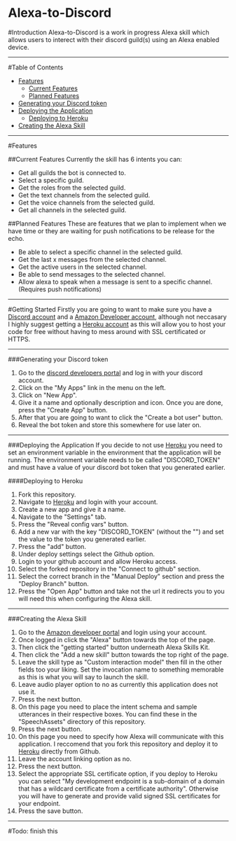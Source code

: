 # Alexa-to-Discord

#Introduction
Alexa-to-Discord is a work in progress Alexa skill which allows users to interect with their discord guild(s) using an Alexa enabled device.

- - - -

#Table of Contents
 - [Features](#Features)
    - [Current Features](#Current-Features)
    - [Planned Features](#Planned-Features)
 - [Generating your Discord token](#Generating-your-Discord-token)
 - [Deploying the Application](#Deploying-the-Application)
    - [Deploying to Heroku](#Deploying-to-Heroku)
 - [Creating the Alexa Skill](#Creating-the-Alexa-Skill)
 
 - - - -
 
#<a name="Features"></a>Features

##<a name="Current-Features"></a>Current Features
Currently the skill has 6 intents you can:
 - Get all guilds the bot is connected to.
 - Select a specific guild.
 - Get the roles from the selected guild.
 - Get the text channels from the selected guild.
 - Get the voice channels from the selected guild.
 - Get all channels in the selected guild.
 
##<a name="Planned-Features"></a>Planned Features
These are features that we plan to implement when we have time or they are waiting for push notifications to be release for the echo.
 - Be able to select a specific channel in the selected guild.
 - Get the last x messages from the selected channel.
 - Get the active users in the selected channel.
 - Be able to send messages to the selected channel.
 - Allow alexa to speak when a message is sent to a specific channel. (Requires push notifications)

- - - -

#<a name="Getting-Started"></a>Getting Started
Firstly you are going to want to make sure you have a [Discord account](https://discordapp.com/) and a [Amazon Developer account](https://developer.amazon.com/), although not neccasary I highly suggest getting a [Heroku account](https://dashboard.heroku.com/apps) as this will allow you to host your code for free without having to mess around with SSL certificated or HTTPS.
 
- - - -

###<a name="Generating-your-Discord-token"></a>Generating your Discord token
1. Go to the [discord developers portal](https://discordapp.com/developers) and log in with your discord account.
2. Click on the "My Apps" link in the menu on the left.
3. Click on "New App".
4. Give it a name and optionally description and icon. Once you are done, press the "Create App" button.
5. After that you are going to want to click the "Create a bot user" button.
6. Reveal the bot token and store this somewhere for use later on.

- - - -

###<a name="Deploying-the-Application"></a>Deploying the Application
If you decide to not use [Heroku](https://dashboard.heroku.com/apps) you need to set an environment variable in the environment that the application will be running. The environment variable needs to be called "DISCORD_TOKEN" and must have a value of your discord bot token that you generated earlier.

####<a name="Deploying-to-Heroku"></a>Deploying to Heroku
1. Fork this repository.
2. Navigate to [Heroku](https://dashboard.heroku.com/apps) and login with your account.
3. Create a new app and give it a name.
4. Navigate to the "Settings" tab.
5. Press the "Reveal config vars" button.
6. Add a new var with the key "DISCORD_TOKEN" (without the "") and set the value to the token you generated earlier.
7. Press the "add" button.
8. Under deploy settings select the Github option.
9. Login to your github account and allow Heroku access.
10. Select the forked repository in the "Connect to github" section.
11. Select the correct branch in the "Manual Deploy" section and press the "Deploy Branch" button.
12. Press the "Open App" button and take not the url it redirects you to you will need this when configuring the Alexa skill.

- - - -

###<a name="Creating-the-Alexa-Skill"></a>Creating the Alexa Skill
1. Go to the [Amazon developer portal](https://developer.amazon.com/) and login using your account.
2. Once logged in click the "Alexa" button towards the top of the page.
3. Then click the "getting started" button underneath Alexa Skills Kit.
4. Then click the "Add a new skill" button towards the top right of the page.
5. Leave the skill type as "Custom interaction model" then fill in the other fields too your liking. Set the invocation name to something memorable as this is what you will say to launch the skill.
6. Leave audio player option to no as currently this application does not use it.
7. Press the next button.
8. On this page you need to place the intent schema and sample utterances in their respective boxes. You can find these in the "SpeechAssets" directory of this repository.
9. Press the next button.
10. On this page you need to specify how Alexa will communicate with this application. I reccomend that you fork this repository and deploy it to [Heroku](https://dashboard.heroku.com/apps) directly from Github.
11. Leave the account linking option as no.
12. Press the next button.
13. Select the appropriate SSL certificate option, if you deploy to Heroku you can select "My development endpoint is a sub-domain of a domain that has a wildcard certificate from a certificate authority". Otherwise you will have to generate and provide valid signed SSL certificates for your endpoint.
14. Press the save button.

- - - -

#Todo: finish this